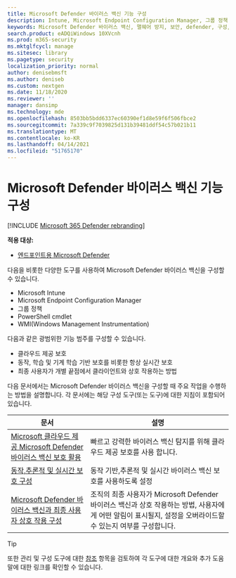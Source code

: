 ```yaml
---
title: Microsoft Defender 바이러스 백신 기능 구성
description: Intune, Microsoft Endpoint Configuration Manager, 그룹 정책 및 PowerShell을 사용하여 Microsoft Defender 바이러스 백신 기능을 구성할 수 있습니다.
keywords: Microsoft Defender 바이러스 백신, 맬웨어 방지, 보안, defender, 구성, 구성, Config Manager, Microsoft Endpoint Configuration Manager, SCCM, Intune, MDM, 모바일 장치 관리, GP, 그룹 정책, PowerShell
search.product: eADQiWindows 10XVcnh
ms.prod: m365-security
ms.mktglfcycl: manage
ms.sitesec: library
ms.pagetype: security
localization_priority: normal
author: denisebmsft
ms.author: deniseb
ms.custom: nextgen
ms.date: 11/18/2020
ms.reviewer: ''
manager: dansimp
ms.technology: mde
ms.openlocfilehash: 8503bb5bdd6337ec60390ef1d8e59f6f506fbce2
ms.sourcegitcommit: 7a339c9f7039825d131b39481ddf54c57b021b11
ms.translationtype: MT
ms.contentlocale: ko-KR
ms.lasthandoff: 04/14/2021
ms.locfileid: "51765170"
---
```

# <a name="configure-microsoft-defender-antivirus-features"></a>Microsoft Defender 바이러스 백신 기능 구성

[!INCLUDE [Microsoft 365 Defender rebranding](../../includes/microsoft-defender.md)]


**적용 대상:**

- [엔드포인트용 Microsoft Defender](/microsoft-365/security/defender-endpoint/) 

다음을 비롯한 다양한 도구를 사용하여 Microsoft Defender 바이러스 백신을 구성할 수 있습니다.

- Microsoft Intune
- Microsoft Endpoint Configuration Manager
- 그룹 정책
- PowerShell cmdlet
- WMI(Windows Management Instrumentation)

다음과 같은 광범위한 기능 범주를 구성할 수 있습니다.

- 클라우드 제공 보호
- 동작, 학습 및 기계 학습 기반 보호를 비롯한 항상 실시간 보호
- 최종 사용자가 개별 끝점에서 클라이언트와 상호 작용하는 방법

다음 문서에서는 Microsoft Defender 바이러스 백신을 구성할 때 주요 작업을 수행하는 방법을 설명합니다. 각 문서에는 해당 구성 도구(또는 도구)에 대한 지침이 포함되어 있습니다.

|문서  |설명  |
|---------|---------|
|[Microsoft 클라우드 제공 Microsoft Defender 바이러스 백신 보호 활용](cloud-protection-microsoft-defender-antivirus.md)     | 빠르고 강력한 바이러스 백신 탐지를 위해 클라우드 제공 보호를 사용 합니다.        |
|[동작,추론적 및 실시간 보호 구성](configure-protection-features-microsoft-defender-antivirus.md)     |동작 기반,추론적 및 실시간 바이러스 백신 보호를 사용하도록 설정         |
|[Microsoft Defender 바이러스 백신과 최종 사용자 상호 작용 구성](configure-end-user-interaction-microsoft-defender-antivirus.md) | 조직의 최종 사용자가 Microsoft Defender 바이러스 백신과 상호 작용하는 방법, 사용자에게 어떤 알림이 표시될지, 설정을 오버라이드할 수 있는지 여부를 구성합니다. |

> [!TIP]
> 또한 관리 및 구성 도구에 대한 [참조](configuration-management-reference-microsoft-defender-antivirus.md) 항목을 검토하여 각 도구에 대한 개요와 추가 도움말에 대한 링크를 확인할 수 있습니다.